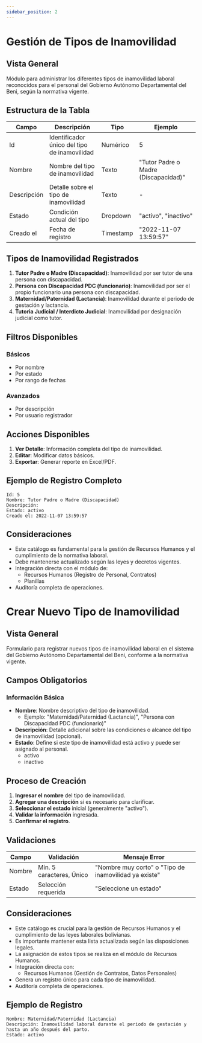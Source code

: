 ```yaml
---
sidebar_position: 2
---
```


# Gestión de Tipos de Inamovilidad

## Vista General
Módulo para administrar los diferentes tipos de inamovilidad laboral reconocidos para el personal del Gobierno Autónomo Departamental del Beni, según la normativa vigente.

## Estructura de la Tabla

| Campo | Descripción | Tipo | Ejemplo |
|-------|-------------|------|---------|
| Id | Identificador único del tipo de inamovilidad | Numérico | 5 |
| Nombre | Nombre del tipo de inamovilidad | Texto | "Tutor Padre o Madre (Discapacidad)" |
| Descripción | Detalle sobre el tipo de inamovilidad | Texto | - |
| Estado | Condición actual del tipo | Dropdown | "activo", "inactivo" |
| Creado el | Fecha de registro | Timestamp | "2022-11-07 13:59:57" |

## Tipos de Inamovilidad Registrados

1.  **Tutor Padre o Madre (Discapacidad)**: Inamovilidad por ser tutor de una persona con discapacidad.
2.  **Persona con Discapacidad PDC (funcionario)**: Inamovilidad por ser el propio funcionario una persona con discapacidad.
3.  **Maternidad/Paternidad (Lactancia)**: Inamovilidad durante el periodo de gestación y lactancia.
4.  **Tutoria Judicial / Interdicto Judicial**: Inamovilidad por designación judicial como tutor.

## Filtros Disponibles

### Básicos
- Por nombre
- Por estado
- Por rango de fechas

### Avanzados
- Por descripción
- Por usuario registrador

## Acciones Disponibles

1.  **Ver Detalle**: Información completa del tipo de inamovilidad.
2.  **Editar**: Modificar datos básicos.
3.  **Exportar**: Generar reporte en Excel/PDF.

## Ejemplo de Registro Completo
```plaintext
Id: 5
Nombre: Tutor Padre o Madre (Discapacidad)
Descripción: 
Estado: activo
Creado el: 2022-11-07 13:59:57
```
## Consideraciones
- Este catálogo es fundamental para la gestión de Recursos Humanos y el cumplimiento de la normativa laboral.
- Debe mantenerse actualizado según las leyes y decretos vigentes.
- Integración directa con el módulo de:
  - Recursos Humanos (Registro de Personal, Contratos)
  - Planillas
- Auditoría completa de operaciones.


# Crear Nuevo Tipo de Inamovilidad

## Vista General
Formulario para registrar nuevos tipos de inamovilidad laboral en el sistema del Gobierno Autónomo Departamental del Beni, conforme a la normativa vigente.

## Campos Obligatorios

### Información Básica
- **Nombre**: Nombre descriptivo del tipo de inamovilidad.
  - Ejemplo: "Maternidad/Paternidad (Lactancia)", "Persona con Discapacidad PDC (funcionario)"
- **Descripción**: Detalle adicional sobre las condiciones o alcance del tipo de inamovilidad (opcional).
- **Estado**: Define si este tipo de inamovilidad está activo y puede ser asignado al personal.
  - activo
  - inactivo

## Proceso de Creación

1.  **Ingresar el nombre** del tipo de inamovilidad.
2.  **Agregar una descripción** si es necesario para clarificar.
3.  **Seleccionar el estado** inicial (generalmente "activo").
4.  **Validar la información** ingresada.
5.  **Confirmar el registro**.

## Validaciones
| Campo | Validación | Mensaje Error |
|-------|-----------|--------------|
| Nombre | Mín. 5 caracteres, Único | "Nombre muy corto" o "Tipo de inamovilidad ya existe" |
| Estado | Selección requerida | "Seleccione un estado" |

## Consideraciones
- Este catálogo es crucial para la gestión de Recursos Humanos y el cumplimiento de las leyes laborales bolivianas.
- Es importante mantener esta lista actualizada según las disposiciones legales.
- La asignación de estos tipos se realiza en el módulo de Recursos Humanos.
- Integración directa con:
  - Recursos Humanos (Gestión de Contratos, Datos Personales)
- Genera un registro único para cada tipo de inamovilidad.
- Auditoría completa de operaciones.

## Ejemplo de Registro
```plaintext
Nombre: Maternidad/Paternidad (Lactancia)
Descripción: Inamovilidad laboral durante el periodo de gestación y hasta un año después del parto.
Estado: activo
```
